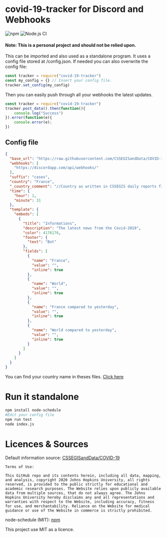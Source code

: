# covid-19-tracker for Discord and Webhooks

![npm](https://img.shields.io/npm/v/covid-19-tracker)
![Node.js CI](https://github.com/wow0000/covid-19-tracker/workflows/Node.js%20CI/badge.svg?branch=master)

#### Note: This is a personal project and should not be relied upon.

This can be imported and also used as a standalone program. It uses a config file stored at /config.json. If needed
you can also overwrite the config file:
```Javascript
const tracker = require("covid-19-tracker")
const my_config = {} // Insert your config file.
tracker.set_config(my_config)
```
Then you can easily push through all your webhooks the latest updates.
```Javascript
const tracker = require("covid-19-tracker")
tracker.post_data().then(function(){
    console.log("Success")
}).error(function(e){
    console.error(e);
})
```

## Config file
```JSON
{
  "base_url": "https://raw.githubusercontent.com/CSSEGISandData/COVID-19/master/csse_covid_19_data/csse_covid_19_daily_reports/",
  "webhooks": [
    "https://discordapp.com/api/webhooks/"
  ],
  "suffix": "cases",
  "country": "France",
  "_country_comment": "//Country as written in CSSEGIS daily reports files.",
  "time": {
    "hour": 1,
    "minute": 31
  },
  "template": {
    "embeds": [
      {
        "title": "Informations",
        "description": "The latest news from the Covid-2019",
        "color": 4176176,
        "footer": {
          "text": "Bot"
        },
        "fields": [
          {
            "name": "France",
            "value": "",
            "inline": true
          },
          {
            "name": "World",
            "value": "",
            "inline": true
          },
          {
            "name": "France compared to yesterday",
            "value": "",
            "inline": true
          },
          {
            "name": "World compared to yesterday",
            "value": "",
            "inline": true
          }
        ]
      }
    ]
  }
}
```
You can find your country name in theses files. [Click here](https://github.com/CSSEGISandData/COVID-19/blob/master/csse_covid_19_data/csse_covid_19_daily_reports/)

# Run it standalone

```bash
npm install node-schedule
#Edit your config file
npm run test
node index.js
```

# Licences & Sources

Default information source: [CSSEGISandData/COVID-19](https://github.com/CSSEGISandData/COVID-19/tree/master/csse_covid_19_data/csse_covid_19_daily_reports)
```
Terms of Use:

This GitHub repo and its contents herein, including all data, mapping, and analysis, copyright 2020 Johns Hopkins University, all rights reserved, is provided to the public strictly for educational and academic research purposes. The Website relies upon publicly available data from multiple sources, that do not always agree. The Johns Hopkins University hereby disclaims any and all representations and warranties with respect to the Website, including accuracy, fitness for use, and merchantability. Reliance on the Website for medical guidance or use of the Website in commerce is strictly prohibited.

```
node-schedule (MIT): [npm](https://www.npmjs.com/package/node-schedule)

This project use MIT as a licence.